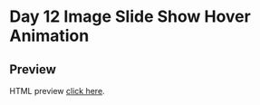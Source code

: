 # Day 12 Image Slide Show Hover Animation

## Preview

HTML preview [click here](https://htmlpreview.github.io/?https://github.com/ariefid/learning-html-css/blob/main/day-12-image-slide-show-hover-animation/index.html).
